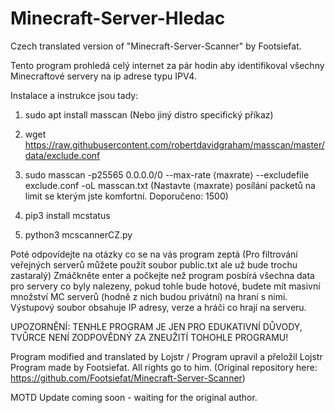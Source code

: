 # Minecraft-Server-Hledac
Czech translated version of "Minecraft-Server-Scanner" by Footsiefat.

Tento program prohledá celý internet za pár hodin aby identifikoval všechny Minecraftové servery na ip adrese typu IPV4.

Instalace a instrukce jsou tady:





1) sudo apt install masscan (Nebo jiný distro specifický příkaz)
2) wget https://raw.githubusercontent.com/robertdavidgraham/masscan/master/data/exclude.conf
3) sudo masscan -p25565 0.0.0.0/0 --max-rate ⟨maxrate⟩ --excludefile exclude.conf -oL masscan.txt (Nastavte ⟨maxrate⟩ posílání packetů na limit se kterým jste komfortní. Doporučeno: 1500)

4) pip3 install mcstatus
5) python3 mcscannerCZ.py

  
  
  

Poté odpovídejte na otázky co se na vás program zeptá (Pro filtrování veřejných serverů můžete použít soubor public.txt ale už bude trochu zastaralý)
Zmáčkněte enter a počkejte než program posbírá všechna data pro servery co byly nalezeny, pokud tohle bude hotové, budete mít masivní množství MC serverů (hodně z nich budou privátní) na hraní s nimi. Výstupový soubor obsahuje IP adresy, verze a hráči co hrají na serveru.
  
UPOZORNĚNÍ: TENHLE PROGRAM JE JEN PRO EDUKATIVNÍ DŮVODY, TVŮRCE NENÍ ZODPOVĚDNÝ ZA ZNEUŽITÍ TOHOHLE PROGRAMU!

 
Program modified and translated by Lojstr / Program upravil a přeložil Lojstr
Program made by Footsiefat. All rights go to him. (Original repository here: https://github.com/Footsiefat/Minecraft-Server-Scanner)
  
  
MOTD Update coming soon - waiting for the original author.
